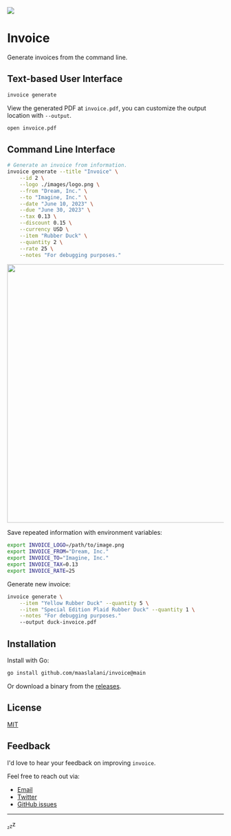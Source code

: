 <img src="https://github.com/maaslalani/invoice/assets/42545625/f7dec601-54e5-4058-ad4c-8ef715eedfba" />

# Invoice

Generate invoices from the command line.

## Text-based User Interface

```bash
invoice generate
```

View the generated PDF at `invoice.pdf`, you can customize the output location
with `--output`.

```bash
open invoice.pdf
```

## Command Line Interface

```bash
# Generate an invoice from information.
invoice generate --title "Invoice" \
    --id 2 \
    --logo ./images/logo.png \
    --from "Dream, Inc." \
    --to "Imagine, Inc." \
    --date "June 10, 2023" \
    --due "June 30, 2023" \
    --tax 0.13 \
    --discount 0.15 \
    --currency USD \
    --item "Rubber Duck" \
    --quantity 2 \
    --rate 25 \
    --notes "For debugging purposes."
```

<img src="https://vhs.charm.sh/vhs-66CMd4UQuXkuxX9djHUnGX.gif" width="600" />

Save repeated information with environment variables:

```bash
export INVOICE_LOGO=/path/to/image.png
export INVOICE_FROM="Dream, Inc."
export INVOICE_TO="Imagine, Inc."
export INVOICE_TAX=0.13
export INVOICE_RATE=25
```

Generate new invoice:

```bash
invoice generate \
    --item "Yellow Rubber Duck" --quantity 5 \
    --item "Special Edition Plaid Rubber Duck" --quantity 1 \
    --notes "For debugging purposes."
    --output duck-invoice.pdf
```

## Installation

<!--

Use a package manager:

```bash
# macOS
brew install invoice

# Arch
yay -S invoice

# Nix
nix-env -iA nixpkgs.invoice
```

-->

Install with Go:

```sh
go install github.com/maaslalani/invoice@main
```

Or download a binary from the [releases](https://github.com/maaslalani/invoice/releases).

## License

[MIT](https://github.com/maaslalani/invoice/blob/master/LICENSE)

## Feedback

I'd love to hear your feedback on improving `invoice`.

Feel free to reach out via:
* [Email](mailto:maas@lalani.dev) 
* [Twitter](https://twitter.com/maaslalani)
* [GitHub issues](https://github.com/maaslalani/invoice/issues/new)

---

<sub><sub>z</sub></sub><sub>z</sub>z
